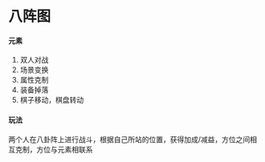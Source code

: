 # 八阵图

#### 元素

1. 双人对战
2. 场景变换
3. 属性克制
4. 装备掉落
5. 棋子移动，棋盘转动

#### 玩法

两个人在八卦阵上进行战斗，根据自己所站的位置，获得加成/减益，方位之间相互克制，方位与元素相联系


